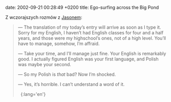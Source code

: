 date: 2002-09-21 00:28:49 +0200
title: Ego-surfing across the Big Pond

Z wczorajszych rozmów z [Jasonem](http://deeplyshallow.com/ 'deeplyshallow'):

> — The translation of my today’s entry will arrive as soon as I type it. Sorry for my English, I haven’t had English classes for four and a half years, and those were my highschool’s ones, not of a high level. You’ll have to manage, somehow, I’m affraid.
>
> — Take your time, and I’ll manage just fine. Your English is remarkably good. I actually figured English was your first language, and Polish was maybe your second.
>
> — So my Polish is _that_ bad? Now I’m shocked.
>
> — Yes, it’s horrible. I can’t understand a word of it.
>
>  
{:lang='en'}
